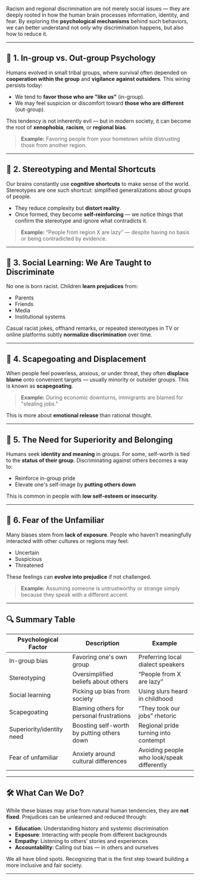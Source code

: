 Racism and regional discrimination are not merely social issues — they are deeply rooted in how the human brain processes information, identity, and fear. By exploring the **psychological mechanisms** behind such behaviors, we can better understand not only why discrimination happens, but also how to reduce it.

---

## 🧠 1. In-group vs. Out-group Psychology

Humans evolved in small tribal groups, where survival often depended on **cooperation within the group** and **vigilance against outsiders**. This wiring persists today:

- We tend to **favor those who are "like us"** (in-group).
- We may feel suspicion or discomfort toward **those who are different** (out-group).

This tendency is not inherently evil — but in modern society, it can become the root of **xenophobia**, **racism**, or **regional bias**.

> **Example:** Favoring people from your hometown while distrusting those from another region.

---

## 🧠 2. Stereotyping and Mental Shortcuts

Our brains constantly use **cognitive shortcuts** to make sense of the world. Stereotypes are one such shortcut: simplified generalizations about groups of people.

- They reduce complexity but **distort reality**.
- Once formed, they become **self-reinforcing** — we notice things that confirm the stereotype and ignore what contradicts it.

> **Example:** “People from region X are lazy” — despite having no basis or being contradicted by evidence.

---

## 🧠 3. Social Learning: We Are Taught to Discriminate

No one is born racist. Children **learn prejudices** from:

- Parents
- Friends
- Media
- Institutional systems

Casual racist jokes, offhand remarks, or repeated stereotypes in TV or online platforms subtly **normalize discrimination** over time.

---

## 🧠 4. Scapegoating and Displacement

When people feel powerless, anxious, or under threat, they often **displace blame** onto convenient targets — usually minority or outsider groups. This is known as **scapegoating**.

> **Example:** During economic downturns, immigrants are blamed for "stealing jobs."

This is more about **emotional release** than rational thought.

---

## 🧠 5. The Need for Superiority and Belonging

Humans seek **identity and meaning** in groups. For some, self-worth is tied to the **status of their group**. Discriminating against others becomes a way to:

- Reinforce in-group pride
- Elevate one's self-image by **putting others down**

This is common in people with **low self-esteem or insecurity**.

---

## 🧠 6. Fear of the Unfamiliar

Many biases stem from **lack of exposure**. People who haven’t meaningfully interacted with other cultures or regions may feel:

- Uncertain
- Suspicious
- Threatened

These feelings can **evolve into prejudice** if not challenged.

> **Example:** Assuming someone is untrustworthy or strange simply because they speak with a different accent.

---

## 🔍 Summary Table

| Psychological Factor       | Description                                 | Example                                 |
|---------------------------|---------------------------------------------|-----------------------------------------|
| In-group bias              | Favoring one's own group                    | Preferring local dialect speakers       |
| Stereotyping              | Oversimplified beliefs about others         | “People from X are lazy”                |
| Social learning            | Picking up bias from society                | Using slurs heard in childhood          |
| Scapegoating               | Blaming others for personal frustrations    | “They took our jobs” rhetoric           |
| Superiority/identity need  | Boosting self-worth by putting others down | Regional pride turning into contempt    |
| Fear of unfamiliar         | Anxiety around cultural differences         | Avoiding people who look/speak differently |

---

## 🛠️ What Can We Do?

While these biases may arise from natural human tendencies, they are **not fixed**. Prejudices can be unlearned and reduced through:

- **Education**: Understanding history and systemic discrimination
- **Exposure**: Interacting with people from different backgrounds
- **Empathy**: Listening to others’ stories and experiences
- **Accountability**: Calling out bias — in others and ourselves

We all have blind spots. Recognizing that is the first step toward building a more inclusive and fair society.

---
